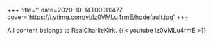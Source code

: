 +++
title=''
date=2020-10-14T00:31:47Z
cover='https://i.ytimg.com/vi/lz0VMLu4rmE/hqdefault.jpg'
+++

All content belongs to RealCharlieKirk.
{{< youtube lz0VMLu4rmE >}}
